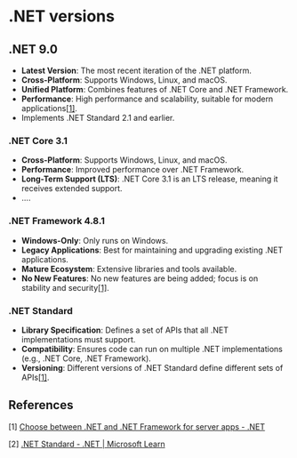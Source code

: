 # .NET versions
## .NET 9.0
- **Latest Version**: The most recent iteration of the .NET platform.
- **Cross-Platform**: Supports Windows, Linux, and macOS.
- **Unified Platform**: Combines features of .NET Core and .NET Framework.
- **Performance**: High performance and scalability, suitable for modern applications[[1\]](https://learn.microsoft.com/en-us/dotnet/standard/choosing-core-framework-server).
- Implements .NET Standard 2.1 and earlier.

### .NET Core 3.1
- **Cross-Platform**: Supports Windows, Linux, and macOS.
- **Performance**: Improved performance over .NET Framework.
- **Long-Term Support (LTS)**: .NET Core 3.1 is an LTS release, meaning it receives extended support.
- ....

### .NET Framework 4.8.1

- **Windows-Only**: Only runs on Windows.
- **Legacy Applications**: Best for maintaining and upgrading existing .NET applications.
- **Mature Ecosystem**: Extensive libraries and tools available.
- **No New Features**: No new features are being added; focus is on stability and security[[1\]](https://learn.microsoft.com/en-us/dotnet/standard/choosing-core-framework-server).

### .NET Standard

- **Library Specification**: Defines a set of APIs that all .NET implementations must support.
- **Compatibility**: Ensures code can run on multiple .NET implementations (e.g., .NET Core, .NET Framework).
- **Versioning**: Different versions of .NET Standard define different sets of APIs[[1\]](https://learn.microsoft.com/en-us/dotnet/standard/choosing-core-framework-server).


## References

[1] [Choose between .NET and .NET Framework for server apps - .NET](https://learn.microsoft.com/en-us/dotnet/standard/choosing-core-framework-server)

[2] [.NET Standard - .NET | Microsoft Learn](https://learn.microsoft.com/en-us/dotnet/standard/net-standard?tabs=net-standard-2-1)
